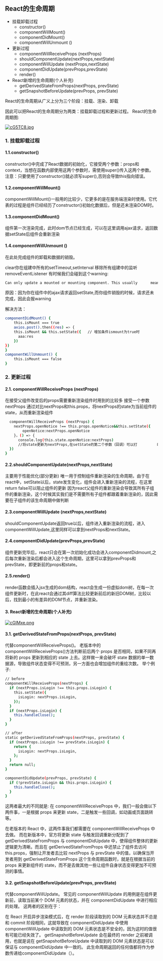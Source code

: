 ## React的生命周期

 - 挂载卸载过程
    - constructor()
    - componentWillMount()
    - componentDidMount()
    - componentWillUnmount ()
 - 更新过程
    - componentWillReceiveProps (nextProps)
    - shouldComponentUpdate(nextProps,nextState)
    - componentWillUpdate (nextProps,nextState)
    - componentDidUpdate(prevProps,prevState)
    - render()
 - React新增的生命周期(个人补充)
    - getDerivedStateFromProps(nextProps, prevState)
    - getSnapshotBeforeUpdate(prevProps, prevState)

React的生命周期从广义上分为三个阶段：挂载、渲染、卸载

因此可以把React的生命周期分为两类：挂载卸载过程和更新过程。
React的生命周期图:

[![cG5TC8.jpg](https://z3.ax1x.com/2021/04/07/cG5TC8.jpg)](https://imgtu.com/i/cG5TC8)

### 1. 挂载卸载过程

#### 1.1.constructor()

constructor()中完成了React数据的初始化，它接受两个参数：props和context，当想在函数内部使用这两个参数时，需使用super()传入这两个参数。
注意：只要使用了constructor()就必须写super(),否则会导致this指向错误。

#### 1.2.componentWillMount()

componentWillMount()一般用的比较少，它更多的是在服务端渲染时使用。它代表的过程是组件已经经历了constructor()初始化数据后，但是还未渲染DOM时。

#### 1.3.componentDidMount()

组件第一次渲染完成，此时dom节点已经生成，可以在这里调用ajax请求，返回数据setState后组件会重新渲染

#### 1.4.componentWillUnmount ()
在此处完成组件的卸载和数据的销毁。

clear你在组建中所有的setTimeout,setInterval
移除所有组建中的监听 removeEventListener
有时候我们会碰到这个warning:

```sh
Can only update a mounted or mounting component. This usually      means you called setState() on an unmounted component. This is a   no-op. Please check the code for the undefined component.
```
原因：因为你在组件中的ajax请求返回setState,而你组件销毁的时候，请求还未完成，因此会报warning

解决方法：

```sh
componentDidMount() {
    this.isMount === true
    axios.post().then((res) => {
    this.isMount && this.setState({   // 增加条件ismount为true时
      aaa:res
    })
})
}
componentWillUnmount() {
    this.isMount === false
}
```

### 2. 更新过程

#### 2.1. componentWillReceiveProps (nextProps)

在接受父组件改变后的props需要重新渲染组件时用到的比较多
接受一个参数nextProps
通过对比nextProps和this.props，将nextProps的state为当前组件的state，从而重新渲染组件

```sh
  componentWillReceiveProps (nextProps) {
    nextProps.openNotice !== this.props.openNotice&&this.setState({
        openNotice:nextProps.openNotice
    }，() => {
      console.log(this.state.openNotice:nextProps)
      //将state更新为nextProps,在setState的第二个参数（回调）可以打         印出新的state
  })
}
```

#### 2.2.shouldComponentUpdate(nextProps,nextState)
主要用于性能优化(部分更新)
唯一用于控制组件重新渲染的生命周期，由于在react中，setState以后，state发生变化，组件会进入重新渲染的流程，在这里return false可以阻止组件的更新
因为react父组件的重新渲染会导致其所有子组件的重新渲染，这个时候其实我们是不需要所有子组件都跟着重新渲染的，因此需要在子组件的该生命周期中做判断

#### 2.3.componentWillUpdate (nextProps,nextState)

shouldComponentUpdate返回true以后，组件进入重新渲染的流程，进入componentWillUpdate,这里同样可以拿到nextProps和nextState。

#### 2.4.componentDidUpdate(prevProps,prevState)

组件更新完毕后，react只会在第一次初始化成功会进入componentDidmount,之后每次重新渲染后都会进入这个生命周期，这里可以拿到prevProps和prevState，即更新前的props和state。

#### 2.5.render()

render函数会插入jsx生成的dom结构，react会生成一份虚拟dom树，在每一次组件更新时，在此react会通过其diff算法比较更新前后的新旧DOM树，比较以后，找到最小的有差异的DOM节点，并重新渲染。

#### 3. React新增的生命周期(个人补充)

[![cGIMxe.png](https://z3.ax1x.com/2021/04/07/cGIMxe.png)](https://imgtu.com/i/cGIMxe)


#### 3.1. getDerivedStateFromProps(nextProps, prevState)

代替componentWillReceiveProps()。
老版本中的componentWillReceiveProps()方法判断前后两个 props 是否相同，如果不同再将新的 props 更新到相应的 state 上去。这样做一来会破坏 state 数据的单一数据源，导致组件状态变得不可预测，另一方面也会增加组件的重绘次数。
举个例子:

```sh
// before
componentWillReceiveProps(nextProps) {
  if (nextProps.isLogin !== this.props.isLogin) {
    this.setState({ 
      isLogin: nextProps.isLogin,   
    });
  }
  if (nextProps.isLogin) {
    this.handleClose();
  }
}

// after
static getDerivedStateFromProps(nextProps, prevState) {
  if (nextProps.isLogin !== prevState.isLogin) {
    return {
      isLogin: nextProps.isLogin,
    };
  }
  return null;
}

componentDidUpdate(prevProps, prevState) {
  if (!prevState.isLogin && this.props.isLogin) {
    this.handleClose();
  }
}
```

这两者最大的不同就是:
在 componentWillReceiveProps 中，我们一般会做以下两件事，一是根据 props 来更新 state，二是触发一些回调，如动画或页面跳转等。

在老版本的 React 中，这两件事我们都需要在 componentWillReceiveProps 中去做。
而在新版本中，官方将更新 state 与触发回调重新分配到了 getDerivedStateFromProps 与 componentDidUpdate 中，使得组件整体的更新逻辑更为清晰。而且在 getDerivedStateFromProps 中还禁止了组件去访问 this.props，强制让开发者去比较 nextProps 与 prevState 中的值，以确保当开发者用到 getDerivedStateFromProps 这个生命周期函数时，就是在根据当前的 props 来更新组件的 state，而不是去做其他一些让组件自身状态变得更加不可预测的事情。

#### 3.2. getSnapshotBeforeUpdate(prevProps, prevState)
代替componentWillUpdate。
常见的 componentWillUpdate 的用例是在组件更新前，读取当前某个 DOM 元素的状态，并在 componentDidUpdate 中进行相应的处理。
这两者的区别在于：

在 React 开启异步渲染模式后，在 render 阶段读取到的 DOM 元素状态并不总是和 commit 阶段相同，这就导致在
componentDidUpdate 中使用 componentWillUpdate 中读取到的 DOM 元素状态是不安全的，因为这时的值很有可能已经失效了。
getSnapshotBeforeUpdate 会在最终的 render 之前被调用，也就是说在 getSnapshotBeforeUpdate 中读取到的 DOM 元素状态是可以保证与 componentDidUpdate 中一致的。
此生命周期返回的任何值都将作为参数传递给componentDidUpdate（）。